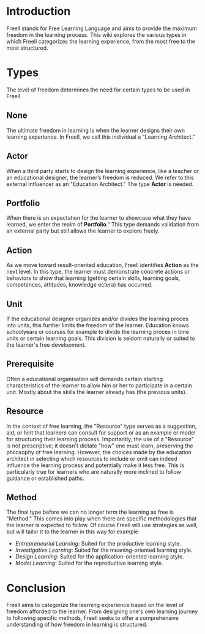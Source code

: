 # Introduction
Freell stands for Free Learning Language and aims to provide the maximum freedom in the learning process. This wiki explores the various types in which Freell categorizes the learning experience, from the most free to the most structured.

# Types
The level of freedom determines the need for certain types to be used in Freell.

## None
The ultimate freedom in learning is when the learner designs their own learning experience.
In Freell, we call this individual a "Learning Architect."

## Actor
When a third party starts to design the learning experience, like a teacher or an educational designer, the learner’s freedom is reduced. We refer to this external influencer as an "Education Architect." The type **Actor** is needed.

## Portfolio
When there is an expectation for the learner to showcase what they have learned, we enter the realm of **Portfolio**." This type demands validation from an external party but still allows the learner to explore freely.

## Action
As we move toward result-oriented education, Freell identifies **Action** as the next level. In this type, the learner must demonstrate concrete actions or behaviors to show that learning (getting certain skills, learning goals, competences, attitudes, knowledge ectera) has occurred.

## Unit
If the educational designer organizes and/or divides the learning proces into units,
this further limits the freedom of the learner. Education knows schoolyears or courses for example to
divide the learning proces in time units or certain learning goals.
This division is seldom naturally or suited to the learner's free development.

## Prerequisite
Often a educational organisation will demands certain starting characteristics of the learner
to allow him or her to participate in a certain unit.
Mostly about the skills the learner already has (the previous units).

## Resource
In the context of free learning,
the "Resource" type serves as a suggestion, aid, or hint
that learners can consult for support
or as an example or model for structuring their learning process.
Importantly, the use of a "Resource" is not prescriptive;
it doesn't dictate "how" one must learn,
preserving the philosophy of free learning.
However, the choices made by the education architect in selecting
which resources to include or omit
can indeed influence the learning process and potentially make it less free.
This is particularly true for learners who are naturally more inclined
to follow guidance or established paths.

## Method
The final type before we can no longer term the learning as free is "Method." This comes into play when there are specific methodologies that the learner is expected to follow. Of course Freell will use strategies as well, but will tailor it to the learner in this way for example
* _Entrepreneurial Learning_: Suited for the productive learning style.
* _Investigative Learning_: Suited for the meaning-oriented learning style.
* _Design Learning_: Suited for the application-oriented learning style.
* _Model Learning_: Suited for the reproductive learning style.

# Conclusion
Freell aims to categorize the learning experience based on the level of freedom afforded to the learner. From designing one's own learning journey to following specific methods, Freell seeks to offer a comprehensive understanding of how freedom in learning is structured.

